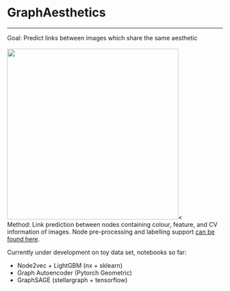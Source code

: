 # GraphAesthetics
---
Goal: Predict links between images which share the same aesthetic <br />
 <br /> <img src="https://github.com/kokostino/GraphAesthetics/blob/main/bsp.png" width="400" /><<br />
Method: Link prediction between nodes containing colour, feature, and CV information of images. Node pre-processing and labelling support [can be found here](https://github.com/kokostino/GraphAesthetics-PreProcessing).

Currently under development on toy data set, notebooks so far:

- Node2vec + LightGBM (nx + sklearn)
- Graph Autoencoder (Pytorch Geometric)
- GraphSAGE (stellargraph + tensorflow)
